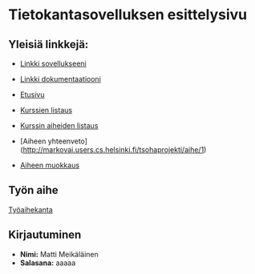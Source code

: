 ﻿# Tietokantasovelluksen esittelysivu

## Yleisiä linkkejä:

* [Linkki sovellukseeni](http://markovai.users.cs.helsinki.fi/tsohaprojekti/)
* [Linkki dokumentaatiooni](https://github.com/Mavai/Tsoha-Bootstrap/blob/master/doc/dokumentaatio.pdf)

* [Etusivu](http://markovai.users.cs.helsinki.fi/tsohaprojekti/etusivu)
* [Kurssien listaus](http://markovai.users.cs.helsinki.fi/tsohaprojekti/kurssit)
* [Kurssin aiheiden listaus](http://markovai.users.cs.helsinki.fi/tsohaprojekti/aiheet)
* [Aiheen yhteenveto] (http://markovai.users.cs.helsinki.fi/tsohaprojekti/aihe/1)
* [Aiheen muokkaus](http://markovai.users.cs.helsinki.fi/tsohaprojekti/aihe_muokkaus)

## Työn aihe

[Työaihekanta](http://advancedkittenry.github.io/suunnittelu_ja_tyoymparisto/aiheet/Tyoaihekanta.html) 
  
## Kirjautuminen
* **Nimi:** Matti Meikäläinen  
* **Salasana:** aaaaa

